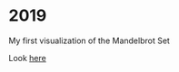 # 2019

My first visualization of the Mandelbrot Set

Look [here](https://github.com/0dminnimda/mondebrot_painter/tree/19e42563dc12034669a4eadec431af88510e8811)
